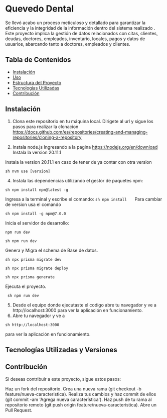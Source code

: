 # Quevedo Dental
Se llevó acabo un proceso meticuloso y detallado para garantizar la eficiencia y la integridad de la información dentro del sistema realizado . Este proyecto implica la gestión de datos relacionados con citas, clientes, deudas, doctores, empleados, inventario, locales, pagos y datos de usuarios, abarcando tanto a doctores, empleados y clientes.


## Tabla de Contenidos

- [Instalación](#instalación)
- [Uso](#uso)
- [Estructura del Proyecto](#estructura-del-proyecto)
- [Tecnologías Utilizadas](#tecnologías-utilizadas)
- [Contribución](#contribución)


## Instalación

1. Clona este repositorio en tu máquina local.
Dirigete al url  y sigue los pasos para realizar la clonacion https://docs.github.com/es/repositories/creating-and-managing-repositories/cloning-a-repository

2. Instala node.js
Ingresando a la pagina https://nodejs.org/en/download
Instala la version 20.11.1

Instala la version 20.11.1 en caso de tener de ya contar con otra version
 ```
sh nvm use [version] 
 ```

4. Instala las dependencias utilizando el gestor de paquetes npm:
  ```
sh npm install npm@latest -g
 ```

Ingresa a la terminal y escribe el comando:
    ```sh npm install   ```
Para cambiar de version usa el comando
```
sh npm install -g npm@7.0.0
```
 Inicia el servidor de desarrollo:
 ```
 npm run dev
```
  ```
sh npm run dev
  ```

Genera y Migra el schema de Base de datos.
```
sh npx prisma migrate dev
```
``` 
sh npx prisma migrate deploy
 ```
 ``` 
 sh npx prisma generate
```

Ejecuta el proyecto.
```
 sh npm run dev
```

5. Desde el equipo donde ejecutaste el codigo abre tu navegador y ve a http://localhost:3000 para ver la aplicación en funcionamiento.
5. Abre tu navegador y ve a
```
sh http://localhost:3000
```
para ver la aplicación en funcionamiento.

## Tecnologías Utilizadas y Versiones

## Contribución
Si deseas contribuir a este proyecto, sigue estos pasos:

Haz un fork del repositorio.
Crea una nueva rama (git checkout -b feature/nueva-caracteristica).
Realiza tus cambios y haz commit de ellos (git commit -am 'Agrega nueva característica').
Haz push de tu rama al repositorio remoto (git push origin feature/nueva-caracteristica).
Abre un Pull Request.
